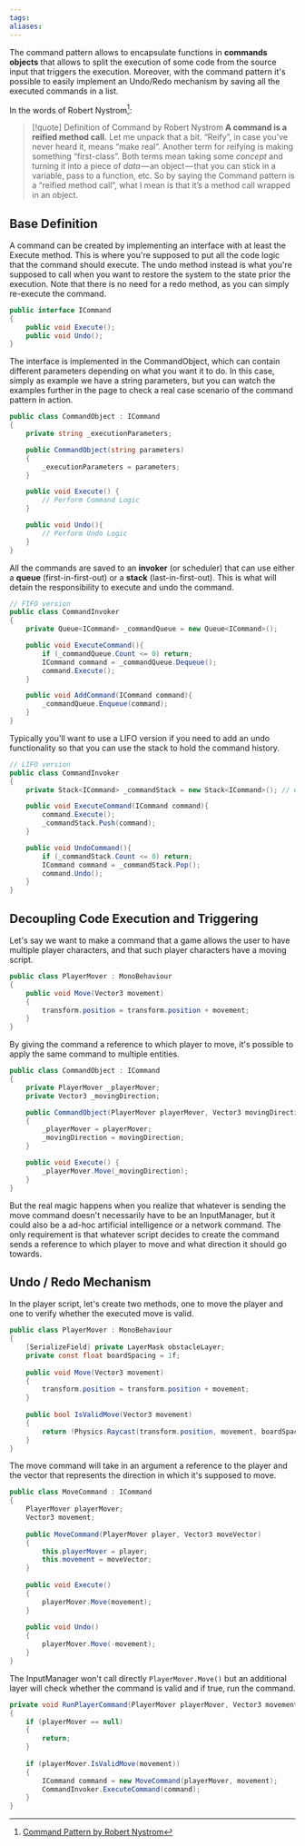 ```yaml
---
tags: 
aliases:
---
```

The command pattern allows to encapsulate functions in **commands objects** that allows to split the execution of some code from the source input that triggers the execution. Moreover, with the command pattern it's possible to easily implement an Undo/Redo mechanism by saving all the executed commands in a list.

In the words of Robert Nystrom[^citation]:

> [!quote] Definition of Command by Robert Nystrom
> **A command is a reified method call.**
> Let me unpack that a bit. “Reify”, in case you’ve never heard it, means “make real”. Another term for reifying is making something “first-class”.
> Both terms mean taking some _concept_ and turning it into a piece of _data_ — an object — that you can stick in a variable, pass to a function, etc. So by saying the Command pattern is a “reified method call”, what I mean is that it’s a method call wrapped in an object.
## Base Definition
A command can be created by implementing an interface with at least the Execute method. This is where you're supposed to put all the code logic that the command should execute. 
The undo method instead is what you're supposed to call when you want to restore the system to the state prior the execution. Note that there is no need for a redo method, as you can simply re-execute the command.

```csharp
public interface ICommand
{
	public void Execute();
	public void Undo();
}
```

The interface is implemented in the CommandObject, which can contain different parameters depending on what you want it to do. In this case, simply as example we have a string parameters, but you can watch the examples further in the page to check a real case scenario of the command pattern in action.

```csharp
public class CommandObject : ICommand
{
	private string _executionParameters;

	public CommandObject(string parameters)
	{
		_executionParameters = parameters;
	}

	public void Execute() {
		// Perform Command Logic
	}

	public void Undo(){
		// Perform Undo Logic
	}
}
```

All the commands are saved to an **invoker** (or scheduler) that can use either a **queue** (first-in-first-out) or a **stack** (last-in-first-out). This is what will detain the responsibility to execute and undo the command.

```csharp
// FIFO version
public class CommandInvoker
{
	private Queue<ICommand> _commandQueue = new Queue<ICommand>();

	public void ExecuteCommand(){
		if (_commandQueue.Count <= 0) return;
		ICommand command = _commandQueue.Dequeue();
		command.Execute();
	}

	public void AddCommand(ICommand command){
		_commandQueue.Enqueue(command);
	}
}
```

Typically you'll want to use a LIFO version if you need to add an undo functionality so that you can use the stack to hold the command history.

```csharp
// LIFO version
public class CommandInvoker
{
	private Stack<ICommand> _commandStack = new Stack<ICommand>(); // Command History

	public void ExecuteCommand(ICommand command){
		command.Execute();
		_commandStack.Push(command);
	}

	public void UndoCommand(){
		if (_commandStack.Count <= 0) return;
		ICommand command = _commandStack.Pop();
		command.Undo();
	}
}
```

## Decoupling Code Execution and Triggering
Let's say we want to make a command that a game allows the user to have multiple player characters, and that such player characters have a moving script.

```csharp
public class PlayerMover : MonoBehaviour
{
	public void Move(Vector3 movement)
	{
		transform.position = transform.position + movement;
	}
}
```

By giving the command a reference to which player to move, it's possible to apply the same command to multiple entities.

```csharp
public class CommandObject : ICommand
{
	private PlayerMover _playerMover;
	private Vector3 _movingDirection;

	public CommandObject(PlayerMover playerMover, Vector3 movingDirection)
	{
		_playerMover = playerMover;
		_movingDirection = movingDirection;
	}

	public void Execute() {
		_playerMover.Move(_movingDirection);
	}
}
```

But the real magic happens when you realize that whatever is sending the move command doesn't necessarily have to be an InputManager, but it could also be a ad-hoc artificial intelligence or a network command. The only requirement is that whatever script decides to create the command sends a reference to which player to move and what direction it should go towards.
## Undo / Redo Mechanism
In the player script, let's create two methods, one to move the player and one to verify whether the executed move is valid.

```csharp
public class PlayerMover : MonoBehaviour
{
	[SerializeField] private LayerMask obstacleLayer;
	private const float boardSpacing = 1f;
	
	public void Move(Vector3 movement)
	{
		transform.position = transform.position + movement;
	}
	
	public bool IsValidMove(Vector3 movement)
	{
		return !Physics.Raycast(transform.position, movement, boardSpacing, obstacleLayer);
	}
}
```

The move command will take in an argument a reference to the player and the vector that represents the direction in which it's supposed to move.

```csharp
public class MoveCommand : ICommand
{
	PlayerMover playerMover;
	Vector3 movement;
	
	public MoveCommand(PlayerMover player, Vector3 moveVector)
	{
		this.playerMover = player;
		this.movement = moveVector;
	}
	
	public void Execute()
	{
		playerMover.Move(movement);
	}
	
	public void Undo()
	{
		playerMover.Move(-movement);
	}
}
```

The InputManager won't call directly `PlayerMover.Move()` but an additional layer will check whether the command is valid and if true, run the command.

```csharp
private void RunPlayerCommand(PlayerMover playerMover, Vector3 movement)
{
	if (playerMover == null)
	{
		return;
	}
	
	if (playerMover.IsValidMove(movement))
	{
		ICommand command = new MoveCommand(playerMover, movement);
		CommandInvoker.ExecuteCommand(command);
	}
}
```

[^Citation]: [Command Pattern by Robert Nystrom](https://gameprogrammingpatterns.com/command.html)
